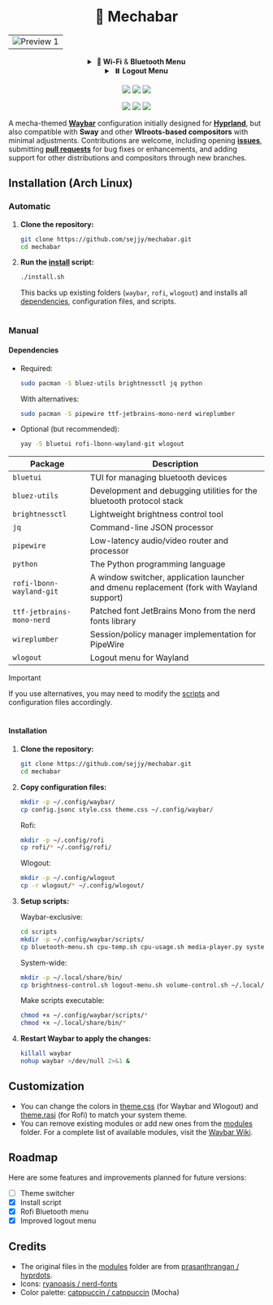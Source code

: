 <div align="center">
  <h1>🤖 Mechabar</h1>

  <table>
    <tr>
      <td><img src="https://github.com/user-attachments/assets/db1b6e0c-adb0-4340-a809-9b3f72494a38" alt="Preview 1" /></td>
    </tr>
  </table>

  <details>
    <summary><strong>&nbsp;🛜 Wi-Fi</strong> &amp; <strong>Bluetooth Menu</strong></summary>
    <br />
    <table>
      <tr>
        <td><img src="https://github.com/user-attachments/assets/0a93980d-9978-4f11-bad2-aca71eadce46" alt="Wi-Fi Menu" /></td>
      </tr>
      <tr>
        <td><img src="https://github.com/user-attachments/assets/59532fc9-2c99-495f-8379-23a3a7c73712" alt="Bluetooth Menu" /></td>
      </tr>
      <tr>
        <td><img src="https://github.com/user-attachments/assets/7be2fb45-7437-4155-9c62-770592eeeb9c" alt="NMTUI and BlueTUI" /></td>
      </tr>
    </table>
  </details>

  <details>
    <summary><strong>&nbsp;⏸️ Logout Menu</strong></summary>
    <br />
    <table>
      <tr>
        <td><img src="https://github.com/user-attachments/assets/86280de2-46e7-4176-ae5b-9831712c4ab2" alt="Logout Menu" /></td>
      </tr>
    </table>
  </details>

<a href="https://github.com/sejjy/mechabar/stargazers#gh-dark-mode-only"
    ><img
      src="https://img.shields.io/github/stars/sejjy/mechabar?colorA=1e1e2e&colorB=f9e2af&style=for-the-badge"
  /></a>
<a href="https://github.com/sejjy/mechabar/commits#gh-dark-mode-only"
    ><img
      src="https://img.shields.io/github/last-commit/sejjy/mechabar?colorA=1e1e2e&colorB=a6e3a1&style=for-the-badge"
  /></a>
<a href="https://github.com/sejjy/mechabar/contributors#gh-dark-mode-only"
    ><img
      src="https://img.shields.io/github/contributors/sejjy/mechabar?colorA=1e1e2e&colorB=b4befe&style=for-the-badge"
  /></a>

<a href="https://github.com/sejjy/mechabar/stargazers#gh-light-mode-only"
    ><img
      src="https://img.shields.io/github/stars/sejjy/mechabar?colorA=cdd6f4&colorB=f9e2af&style=for-the-badge"
  /></a>
<a href="https://github.com/sejjy/mechabar/commits#gh-light-mode-only"
    ><img
      src="https://img.shields.io/github/last-commit/sejjy/mechabar?colorA=cdd6f4&colorB=a6e3a1&style=for-the-badge"
  /></a>
<a href="https://github.com/sejjy/mechabar/contributors#gh-light-mode-only"
    ><img
      src="https://img.shields.io/github/contributors/sejjy/mechabar?colorA=cdd6f4&colorB=b4befe&style=for-the-badge"
  /></a>

</div>

A mecha-themed **[Waybar](https://github.com/Alexays/Waybar)** configuration initially designed for **[Hyprland](https://github.com/hyprwm/Hyprland)**, but also compatible with **Sway** and other **Wlroots-based compositors** with minimal adjustments. Contributions are welcome, including opening **[issues](https://github.com/sejjy/mechabar/issues)**, submitting **[pull requests](https://github.com/sejjy/mechabar/pulls)** for bug fixes or enhancements, and adding support for other distributions and compositors through new branches.

## Installation (Arch Linux)

### Automatic

1. **Clone the repository:**

   ```bash
   git clone https://github.com/sejjy/mechabar.git
   cd mechabar
   ```

2. **Run the [install](/install.sh) script:**

   ```bash
   ./install.sh
   ```

   This backs up existing folders (`waybar`, `rofi`, `wlogout`) and installs all [dependencies](#dependencies), configuration files, and scripts.

#

### Manual

#### Dependencies

- Required:

  ```bash
  sudo pacman -S bluez-utils brightnessctl jq python
  ```

  With alternatives:

  ```bash
  sudo pacman -S pipewire ttf-jetbrains-mono-nerd wireplumber
  ```

- Optional (but recommended):

  ```bash
  yay -S bluetui rofi-lbonn-wayland-git wlogout
  ```

| Package                   | Description                                                                               |
| ------------------------- | ----------------------------------------------------------------------------------------- |
| `bluetui`                 | TUI for managing bluetooth devices                                                        |
| `bluez-utils`             | Development and debugging utilities for the bluetooth protocol stack                      |
| `brightnessctl`           | Lightweight brightness control tool                                                       |
| `jq`                      | Command-line JSON processor                                                               |
| `pipewire`                | Low-latency audio/video router and processor                                              |
| `python`                  | The Python programming language                                                           |
| `rofi-lbonn-wayland-git`  | A window switcher, application launcher and dmenu replacement (fork with Wayland support) |
| `ttf-jetbrains-mono-nerd` | Patched font JetBrains Mono from the nerd fonts library                                   |
| `wireplumber`             | Session/policy manager implementation for PipeWire                                        |
| `wlogout`                 | Logout menu for Wayland                                                                   |

> [!IMPORTANT]
> If you use alternatives, you may need to modify the [scripts](/scripts/) and configuration files accordingly.

#

#### Installation

1. **Clone the repository:**

   ```bash
   git clone https://github.com/sejjy/mechabar.git
   cd mechabar
   ```

2. **Copy configuration files:**

   ```bash
   mkdir -p ~/.config/waybar/
   cp config.jsonc style.css theme.css ~/.config/waybar/
   ```

   Rofi:

   ```bash
   mkdir -p ~/.config/rofi
   cp rofi/* ~/.config/rofi/
   ```

   Wlogout:

   ```bash
   mkdir -p ~/.config/wlogout
   cp -r wlogout/* ~/.config/wlogout/
   ```

3. **Setup scripts:**

   Waybar-exclusive:

   ```bash
   cd scripts
   mkdir -p ~/.config/waybar/scripts/
   cp bluetooth-menu.sh cpu-temp.sh cpu-usage.sh media-player.py system-update.sh wifi-menu.sh wifi-status.sh ~/.config/waybar/scripts/
   ```

   System-wide:

   ```bash
   mkdir -p ~/.local/share/bin/
   cp brightness-control.sh logout-menu.sh volume-control.sh ~/.local/share/bin/
   ```

   Make scripts executable:

   ```bash
   chmod +x ~/.config/waybar/scripts/*
   chmod +x ~/.local/share/bin/*
   ```

4. **Restart Waybar to apply the changes:**

   ```bash
   killall waybar
   nohup waybar >/dev/null 2>&1 &
   ```

## Customization

- You can change the colors in [theme.css](/theme.css) (for Waybar and Wlogout) and [theme.rasi](/rofi/theme.rasi) (for Rofi) to match your system theme.
- You can remove existing modules or add new ones from the [modules](/modules/) folder. For a complete list of available modules, visit the [Waybar Wiki](https://github.com/Alexays/Waybar/wiki).

## Roadmap

Here are some features and improvements planned for future versions:

- [ ] Theme switcher
- [x] Install script
- [x] Rofi Bluetooth menu
- [x] Improved logout menu

## Credits

- The original files in the [modules](/modules/) folder are from [prasanthrangan / hyprdots](https://github.com/prasanthrangan/hyprdots).
- Icons: [ryanoasis / nerd-fonts](https://github.com/ryanoasis/nerd-fonts)
- Color palette: [catppuccin / catppuccin](https://github.com/catppuccin/catppuccin) (Mocha)
